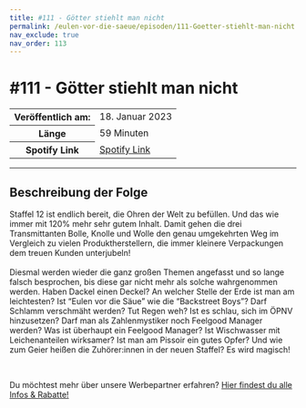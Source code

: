 ```yaml
---
title: #111 - Götter stiehlt man nicht
permalink: /eulen-vor-die-saeue/episoden/111-Goetter-stiehlt-man-nicht
nav_exclude: true
nav_order: 113
---
```


# #111 - Götter stiehlt man nicht
<table class="resp-table dcf-table dcf-table-responsive dcf-table-bordered dcf-table-striped dcf-w-100%">
                    <tbody>
                        <tr>
                            <th scope="row">Veröffentlich am:</th>
                            <td data-label="Veröffentlich am:">18. Januar 2023</td>
                        </tr>
                        <tr>
                            <th scope="row">Länge </th>
                            <td data-label="Länge ">59 Minuten</td>
                        </tr><tr>
                                <th scope="row">Spotify Link</th>
                                <td data-label="Spotify Link"><a href="https://open.spotify.com/episode/227M9JLUIwny8QI1SOaAa5">Spotify Link</a></td>
                            </tr></tbody>
                </table>

***

## Beschreibung der Folge

<div>
<p>Staffel 12 ist endlich bereit, die Ohren der Welt zu befüllen. Und das wie immer mit 120% mehr sehr gutem Inhalt. Damit gehen die drei Transmittanten Bolle, Knolle und Wolle den genau umgekehrten Weg im Vergleich zu vielen Produktherstellern, die immer kleinere Verpackungen dem treuen Kunden unterjubeln!<br /><br/>Diesmal werden wieder die ganz großen Themen angefasst und so lange falsch besprochen, bis diese gar nicht mehr als solche wahrgenommen werden. Haben Dackel einen Deckel? An welcher Stelle der Erde ist man am leichtesten? Ist “Eulen vor die Säue” wie die “Backstreet Boys”? Darf Schlamm verschmäht werden? Tut Regen weh? Ist es schlau, sich im ÖPNV hinzusetzen? Darf man als Zahlenmystiker noch Feelgood Manager werden? Was ist überhaupt ein Feelgood Manager? Ist Wischwasser mit Leichenanteilen wirksamer? Ist man am Pissoir ein gutes Opfer? Und wie zum Geier heißen die Zuhörer:innen in der neuen Staffel? Es wird magisch!</p><br/><p>Du möchtest mehr über unsere Werbepartner erfahren? <a href="https://linktr.ee/EulenvordieSaeue" rel="nofollow">Hier findest du alle Infos &amp; Rabatte!</a></p>  
</div>

